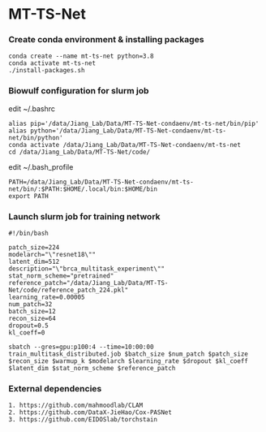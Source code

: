 # MT-TS-Net

### Create conda environment & installing packages

```
conda create --name mt-ts-net python=3.8
conda activate mt-ts-net
./install-packages.sh
```

### Biowulf configuration for slurm job

edit ~/.bashrc
```
alias pip='/data/Jiang_Lab/Data/MT-TS-Net-condaenv/mt-ts-net/bin/pip'
alias python='/data/Jiang_Lab/Data/MT-TS-Net-condaenv/mt-ts-net/bin/python'
conda activate /data/Jiang_Lab/Data/MT-TS-Net-condaenv/mt-ts-net
cd /data/Jiang_Lab/Data/MT-TS-Net/code/
```

edit ~/.bash_profile
```
PATH=/data/Jiang_Lab/Data/MT-TS-Net-condaenv/mt-ts-net/bin/:$PATH:$HOME/.local/bin:$HOME/bin
export PATH
```

### Launch slurm job for training network

```
#!/bin/bash

patch_size=224
modelarch="\"resnet18\""
latent_dim=512
description="\"brca_multitask_experiment\""
stat_norm_scheme="pretrained"
reference_patch="/data/Jiang_Lab/Data/MT-TS-Net/code/reference_patch_224.pkl"
learning_rate=0.00005
num_patch=32
batch_size=12
recon_size=64
dropout=0.5
kl_coeff=0

sbatch --gres=gpu:p100:4 --time=10:00:00 train_multitask_distributed.job $batch_size $num_patch $patch_size $recon_size $warmup_k $modelarch $learning_rate $dropout $kl_coeff $latent_dim $stat_norm_scheme $reference_patch
```

### External dependencies
```
1. https://github.com/mahmoodlab/CLAM
2. https://github.com/DataX-JieHao/Cox-PASNet
3. https://github.com/EIDOSlab/torchstain
```

